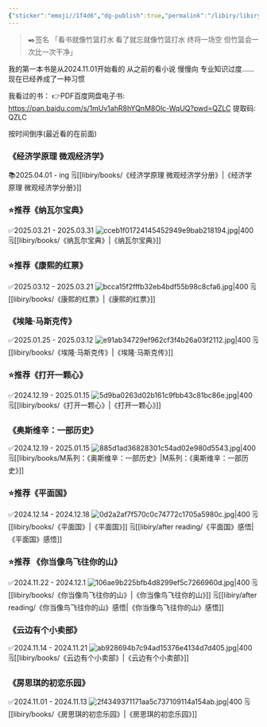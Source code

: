 ```yaml
---
{"sticker":"emoji//1f4d6","dg-publish":true,"permalink":"/libiry/libiry/","dgPassFrontmatter":true,"noteIcon":"","created":"2024-11-29T12:32:33.931+08:00","updated":"2025-04-02T14:31:40.519+08:00"}
---
```


>✒️签名
「看书就像竹篮打水 看了就忘就像竹篮打水 终将一场空 但竹篮会一次比一次干净」

我的第一本书是从2024.11.01开始看的 从之前的看小说 慢慢向 专业知识过度……
现在已经养成了一种习惯

我看过的书：
👉PDF百度网盘电子书: https://pan.baidu.com/s/1mUv1ahR8hYQnM8Olc-WqUQ?pwd=QZLC 提取码: QZLC 

按时间倒序(最近看的在前面)
### 《经济学原理 微观经济学》 
📚2025.04.01 - ing
🗒️[[libiry/books/《经济学原理 微观经济学分册》\|《经济学原理 微观经济学分册》]]

### ⭐推荐《纳瓦尔宝典》
✅2025.03.21 - 2025.03.31
![cceb1f01724145452949e9bab218194.jpg|400](/img/user/accessory/cceb1f01724145452949e9bab218194.jpg)
🗒️[[libiry/books/《纳瓦尔宝典》\|《纳瓦尔宝典》]]

### ⭐推荐《康熙的红票》
✅2025.03.12 - 2025.03.21
![bcca15f2fffb32eb4bdf55b98c8cfa6.jpg|400](/img/user/accessory/bcca15f2fffb32eb4bdf55b98c8cfa6.jpg)
🗒️[[libiry/books/《康熙的红票》\|《康熙的红票》]]

### 《埃隆·马斯克传》
✅2025.01.25 - 2025.03.12
![e91ab34729ef962cf3f4b26a03f2112.jpg|400](/img/user/accessory/e91ab34729ef962cf3f4b26a03f2112.jpg)
🗒️[[libiry/books/《埃隆·马斯克传》\|《埃隆·马斯克传》]]

### ⭐推荐《打开一颗心》
✅2024.12.19 - 2025.01.15
![5d9ba0263d02b161c9fbb43c81bc86e.jpg|400](/img/user/accessory/5d9ba0263d02b161c9fbb43c81bc86e.jpg)
🗒️[[libiry/books/《打开一颗心》\|《打开一颗心》]]

### 《奥斯维辛：一部历史》
✅2024.12.19 - 2025.01.15
![885d1ad36828301c54ad02e980d5543.jpg|400](/img/user/accessory/885d1ad36828301c54ad02e980d5543.jpg)
🗒️[[libiry/books/M系列：《奥斯维辛：一部历史》\|M系列：《奥斯维辛：一部历史》]]

### ⭐推荐《平面国》
✅2024.12.14 - 2024.12.18
![0d2a2af7f570c0c74772c1705a5980c.jpg|400](/img/user/accessory/0d2a2af7f570c0c74772c1705a5980c.jpg)
🗒️[[libiry/books/《平面国》\|《平面国》]]
🗒️[[libiry/after reading/《平面国》感悟\|《平面国》感悟]]

### ⭐推荐 《你当像鸟飞往你的山》
✅2024.11.22 - 2024.12.1
![106ae9b225bfb4d8299ef5c7266960d.jpg|400](/img/user/accessory/106ae9b225bfb4d8299ef5c7266960d.jpg)
🗒️[[libiry/books/《你当像鸟飞往你的山》\|《你当像鸟飞往你的山》]]
🗒️[[libiry/after reading/《你当像鸟飞往你的山》感悟\|《你当像鸟飞往你的山》感悟]]

### 《云边有个小卖部》
✅2024.11.14 - 2024.11.21 
![ab928694b7c94ad15376e4134d7d405.jpg|400](/img/user/accessory/ab928694b7c94ad15376e4134d7d405.jpg)
🗒️[[libiry/books/《云边有个小卖部》\|《云边有个小卖部》]]

### 《房思琪的初恋乐园》
✅2024.11.01 - 2024.11.13
![2f4349371171aa5c737109114a154ab.jpg|400](/img/user/accessory/2f4349371171aa5c737109114a154ab.jpg)
🗒️[[libiry/books/《房思琪的初恋乐园》\|《房思琪的初恋乐园》]]





